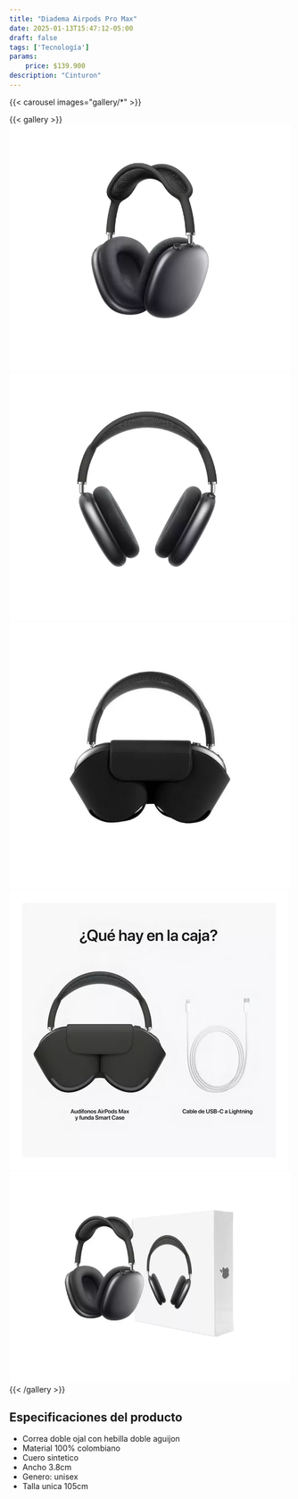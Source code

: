 ```yaml
---
title: "Diadema Airpods Pro Max"
date: 2025-01-13T15:47:12-05:00
draft: false
tags: ['Tecnología']
params:
    price: $139.900
description: "Cinturon"
---
```


{{< carousel images="gallery/*" >}}
<p>  </p>
{{< gallery >}}
  <img src="gallery/01.png" class="grid-w25 md:grid-w20 xl:grid-w15" />
  <img src="gallery/02.png" class="grid-w25 md:grid-w20 xl:grid-w15" />
  <img src="gallery/03.png" class="grid-w25 md:grid-w20 xl:grid-w15" />
  <img src="gallery/04.png" class="grid-w25 md:grid-w20 xl:grid-w15" />
  <img src="gallery/05.png" class="grid-w25 md:grid-w20 xl:grid-w15" />
{{< /gallery >}}
<p>  </p>

## Especificaciones del producto
- Correa doble ojal con hebilla doble aguijon
- Material 100% colombiano
- Cuero sintetico
- Ancho 3.8cm
- Genero: unisex
- Talla unica 105cm


